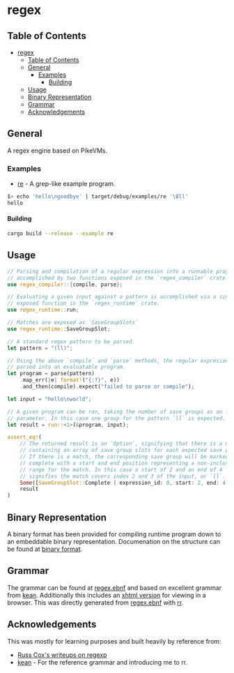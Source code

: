 # regex
## Table of Contents
<!-- TOC -->

- [regex](#regex)
	- [Table of Contents](#table-of-contents)
	- [General](#general)
		- [Examples](#examples)
			- [Building](#building)
	- [Usage](#usage)
	- [Binary Representation](#binary-representation)
	- [Grammar](#grammar)
	- [Acknowledgements](#acknowledgements)

<!-- /TOC -->

## General
A regex engine based on PikeVMs.

### Examples
- [re](./compiler/examples/re/) - A grep-like example program.

```bash
$> echo 'hello\ngoodbye' | target/debug/examples/re '\Bll'
hello
```

#### Building
```bash
cargo build --release --example re
```

## Usage
```rust
// Parsing and compilation of a regular expression into a runnable program is
// accomplished by two functions exposed in the `regex_compiler` crate.
use regex_compiler::{compile, parse};

// Evaluating a given input against a pattern is accomplished via a single
// exposed function in the `regex_runtime` crate.
use regex_runtime::run;

// Matches are exposed as `SaveGroupSlots`
use regex_runtime::SaveGroupSlot;

// A standard regex pattern to be parsed.
let pattern = "(ll)";

// Using the above `compile` and `parse` methods, the regular expresion is
// parsed into an evaluatable program.
let program = parse(pattern)
    .map_err(|e| format!("{:?}", e))
    .and_then(compile).expect("failed to parse or compile");

let input = "hello\nworld";

// A given program can be ran, taking the number of save groups as an function
// parameter. In this case one group for the pattern `ll` is expected.
let result = run::<1>(&program, input);

assert_eq!(
    // The returned result is an `Option`, signifying that there is a match,
    // containing an array of save group slots for each expected save group.
    // If there is a match, the corresponding save group will be marked
    // complete with a start and end position representing a non-inclusive
    // range for the match. In this case a start of 2 and an end of 4
    // signifies the match covers index 2 and 3 of the input, or `ll`.
    Some([SaveGroupSlot::Complete { expression_id: 0, start: 2, end: 4 }]),
    result
)
```

## Binary Representation
A binary format has been provided for compiling runtime program down to an embeddable binary representation. Documenation on the structure can be found at [binary format](./docs/binary_format/README.md).

## Grammar
The grammar can be found at [regex.ebnf](./docs/regex.ebnf) and based on excellent grammar from [kean](https://kean.blog). Additionally this includes an [xhtml version](./docs/regex.xhtml) for viewing in a browser. This was directly generated from [regex.ebnf](./docs/regex.ebnf) with [rr](https://githug.com/ncatelli/rr-docker.git).

## Acknowledgements
This was mostly for learning purposes and built heavily by reference from:

- [Russ Cox's writeups on regexp](https://swtch.com/~rsc/regexp/)
- [kean](https://kean.blog) - For the reference grammar and introducing me to rr. 
